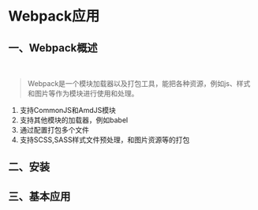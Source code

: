 # Webpack应用
## 一、Webpack概述
   
   > Webpack是一个模块加载器以及打包工具，能把各种资源，例如js、样式和图片等作为模块进行使用和处理。
   
   1. 支持CommonJS和AmdJS模块
   2. 支持其他模块的加载器，例如babel
   3. 通过配置打包多个文件
   4. 支持SCSS,SASS样式文件预处理，和图片资源等的打包
## 二、安装
## 三、基本应用
